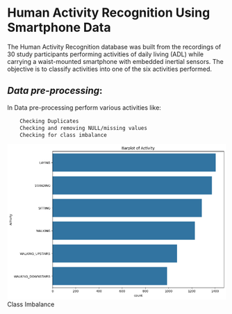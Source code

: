 # **Human Activity Recognition Using Smartphone Data**

 The Human Activity Recognition database was built from the recordings of 30 study participants performing activities of daily living (ADL) while carrying a waist-mounted smartphone with embedded inertial sensors. The objective is to classify activities into one of the six activities performed.

 ## ***Data pre-processing***:

 In Data pre-processing perform various activities like:

        Checking Duplicates
        Checking and removing NULL/missing values
        Checking for class imbalance
![Class Imbalance ](<Plot Images/BarPlotActivity.png>)
Class Imbalance 
 
 


